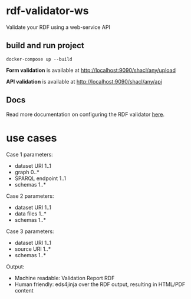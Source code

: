 # rdf-validator-ws

Validate your RDF using a web-service API

## build and run project

```
docker-compose up --build
```

**Form validation** is available at [http://localhost:9090/shacl/any/upload](http://localhost:9090/shacl/any/upload)

**API validation** is available at [http://localhost:9090/shacl/any/api](http://localhost:9090/shacl/any/api)

## Docs

Read more documentation on configuring the RDF validator [here](https://www.itb.ec.europa.eu/docs/guides/latest/validatingRDF/index.html).


# use cases 
Case 1 parameters: 
- dataset URI 1..1
- graph 0..*
- SPARQL endpoint 1..1
- schemas 1..*


Case 2 parameters: 
- dataset URI 1..1
- data files 1..*
- schemas 1..*


Case 3 parameters: 
- dataset URI 1..1
- source URI 1..*
- schemas 1..*

Output:
- Machine readable: Validation Report RDF
- Human friendly: eds4jinja over the RDF output, resulting in HTML/PDF content